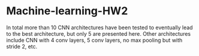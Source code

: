 # Machine-learning-HW2
In total more than 10 CNN architectures have been tested to eventually lead to the best architecture, but only 5 are presented here. Other architectures include CNN with 4 conv layers, 5 conv layers, no max pooling but with stride 2, etc.  
